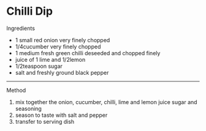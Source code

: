 # Chilli Dip

Ingredients

-   1 small red onion very finely chopped
-   1/4cucumber very finely chopped
-   1 medium fresh green chilli deseeded and chopped finely
-   juice of 1 lime and 1/2lemon
-   1/2teaspoon sugar
-   salt and freshly ground black pepper

--------------------------------------------------------------------------------

Method

1.  mix together the onion, cucumber, chilli, lime and lemon juice sugar and
    seasoning
2.  season to taste with salt and pepper
3.  transfer to serving dish
